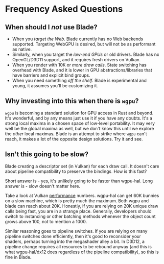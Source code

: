 # Frequency Asked Questions

## When should I *not* use Blade?

- When you *target the Web*. Blade currently has no Web backends supported. Targeting WebGPU is desired, but will not be as performant as native.
- Similarly, when you target the *low-end GPUs* or old drivers. Blade has no OpenGL/D3D11 support, and it requires fresh drivers on Vulkan.
- When you render with 10K or *more draw calls*. State switching has overhead with Blade, and it is lower in GPU abstractions/libraries that have barriers and explicit bind groups.
- When you need something *off the shelf*. Blade is experimental and young, it assumes you'll be customizing it.

## Why investing into this when there is `wgpu`?

`wgpu` is becoming a standard solution for GPU access in Rust and beyond. It's wonderful, and by any means just use it if you have any doubts. It's a strong local maxima in a chosen space of low-level portability. It may very well be the global maxima as well, but we don't know this until we explore the *other* local maximas. Blade is an attempt to strike where `wgpu` can't reach, it makes a lot of the opposite design solutions. Try it and see.

## Isn't this going to be slow?

Blade creating a descriptor set (in Vulkan) for each draw call. It doesn't care about pipeline compatibility to preserve the bindings. How is this fast?

Short answer is - yes, it's unlikely going to be faster than wgpu-hal. Long answer is - slow doesn't matter here.

Take a look at Vulkan [performance](performance.md) numbers. wgpu-hal can get 60K bunnies on a slow machine, which is pretty much the maximum. Both wgpu and blade can reach about 20K. Honestly, if you are relying on 20K unique draw calls being fast, you are in a strange place. Generally, developers should switch to instancing or other batching methods whenever the object count grows above 100, not to mention a 1000.

Similar reasoning goes to pipeline switches. If you are relying on many pipeline switches done efficiently, then it's good to reconsider your shaders, perhaps turning into the megashader alley a bit. In D3D12, a pipeline change requires all resources to be rebound anyway (and this is what wgpu-hal/dx12 does regardless of the pipeline compatibility), so this is fine in Blade.

